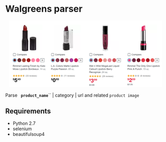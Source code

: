 # Walgreens parser

<p align="center">
    <img src="https://github.com/timctho/walgreens-product-parser/raw/master/product_sample.png", width="480">
</p>


Parse ` `**`product_name`**`` | category | url and related `product image`

## Requirements
 - Python 2.7
 - selenium
 - beautifulsoup4
